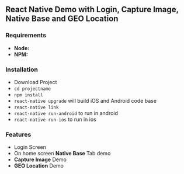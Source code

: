 ## React Native Demo with Login, Capture Image, Native Base and GEO Location ##

### Requirements ###
* **Node:**
* **NPM:**

### Installation ###

* Download Project 
* `cd projectname`
* `npm install`
* `react-native upgrade` will build iOS and Android code base
* `react-native link`
* `react-native run-android` to run in android 
* `react-native run-ios` to run in ios


### Features ###

* Login Screen
* On home screen **Native Base** Tab demo
* **Capture Image** Demo
* **GEO Location** Demo
